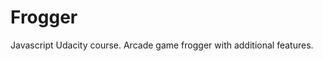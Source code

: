 Frogger
===============================

Javascript Udacity course.
Arcade game frogger with additional features.